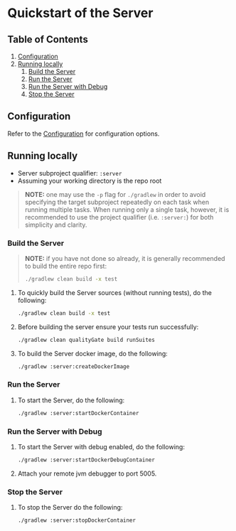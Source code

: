 # Quickstart of the Server

## Table of Contents

1. [Configuration](#configuration)
2. [Running locally](#running-locally)
   1. [Build the Server](#build-the-server)
   2. [Run the Server](#run-the-server)
   3. [Run the Server with Debug](#run-the-server-with-debug)
   4. [Stop the Server](#stop-the-server)

## Configuration

Refer to the [Configuration](../../block-node/server/docs/configuration.md) for configuration options.

## Running locally

- Server subproject qualifier: `:server`
- Assuming your working directory is the repo root

> **NOTE:** one may use the `-p` flag for `./gradlew` in order to avoid
> specifying the target subproject repeatedly on each task when running
> multiple tasks. When running only a single task, however, it is
> recommended to use the project qualifier (i.e. `:server:`) for
> both simplicity and clarity.

### Build the Server

> **NOTE:** if you have not done so already, it is
> generally recommended to build the entire repo first:
>
> ```bash
> ./gradlew clean build -x test
> ```

1. To quickly build the Server sources (without running tests), do the following:

   ```bash
   ./gradlew clean build -x test
   ```
2. Before building the server ensure your tests run successfully:

   ```bash
   ./gradlew clean qualityGate build runSuites
   ```
3. To build the Server docker image, do the following:

   ```bash
   ./gradlew :server:createDockerImage
   ```

### Run the Server

1. To start the Server, do the following:

   ```bash
   ./gradlew :server:startDockerContainer
   ```

### Run the Server with Debug

1. To start the Server with debug enabled, do the following:

   ```bash
   ./gradlew :server:startDockerDebugContainer
   ```
2. Attach your remote jvm debugger to port 5005.

### Stop the Server

1. To stop the Server do the following:

   ```bash
   ./gradlew :server:stopDockerContainer
   ```
